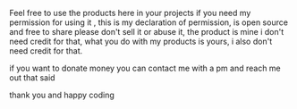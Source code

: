 Feel free to use the products here in your projects if you need my permission for using it , this is my declaration of permission, is open source and free to share please don't sell it
or abuse it, the product is mine i don't need credit for that, what you do with my products is yours, i also don't need credit for that.

if you want to donate money you can contact me with a pm and reach me out
that said

thank you and happy coding
